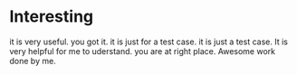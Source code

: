 # Interesting
it is very useful.
you got it.
it is just for a test case.
it is just a test case.
It is very helpful for me to uderstand.
you are at right place.
Awesome work done by me.
